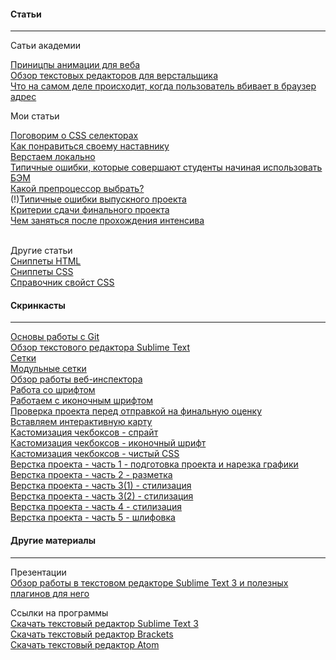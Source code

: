 #### Статьи
----------
Сатьи академии

[Приницпы анимации для веба](http://habrahabr.ru/company/htmlacademy/blog/255583/)<br>
[Обзор текстовых редакторов для верстальщика](https://htmlacademy.ru/blog/40)<br>
[Что на самом деле происходит, когда пользователь вбивает в браузер адрес](http://habrahabr.ru/company/htmlacademy/blog/254825/)<br>

Мои статьи

[Поговорим о CSS селекторах](../articles/css-селекторы/article.md)<br>
[Как понравиться своему наставнику](../articles/как-понравиться-своему-наставнику/article.md)<br>
[Верстаем локально](../articles/верстаем-локально/article.md)<br>
[Типичные ошибки, которые совершают студенты начиная использовать БЭМ](../articles/ошибки-бэм/article.md)<br>
[Какой препроцессор выбрать?](../articles/какой-препроцессор-выбрать/article.md)<br>
(!)[Типичные ошибки выпускного проекта](http://ourworkspace.ru/htmlacademy/blog/%D1%82%D0%B8%D0%BF%D0%B8%D1%87%D0%BD%D1%8B%D0%B5-%D0%BE%D1%88%D0%B8%D0%B1%D0%BA%D0%B8-%D0%B2%D1%8B%D0%BF%D1%83%D1%81%D0%BA%D0%BD%D0%BE%D0%B3%D0%BE-%D0%BF%D1%80%D0%BE%D0%B5%D0%BA%D1%82%D0%B0/)<br>
[Критерии сдачи финального проекта](../articles/критерии-сдачи-финального-проекта/article.md)<br>
[Чем заняться после прохождения интенсива](../articles/чем-заняться-после-интенсива/article.md)<br><br>

Другие статьи<br>
[Сниппеты HTML](https://css-tricks.com/snippets/html/)<br>
[Сниппеты CSS](https://css-tricks.com/snippets/css/)<br>
[Справочник свойст CSS](http://tympanus.net/codrops/css_reference/)<br>

#### Скринкасты
----------
[Основы работы с Git](https://www.youtube.com/watch?v=Oyj5yVVrT4Q)<br>
[Обзор текстового редактора Sublime Text](https://www.youtube.com/watch?v=zdQ8Lyg58ak)<br>
[Сетки](https://www.youtube.com/watch?v=ftGOG1SqMFg)<br>
[Модульные сетки](https://www.youtube.com/watch?v=gdzOooO4Dxo)<br>
[Обзор работы веб-инспектора](https://www.youtube.com/watch?v=l3IeCrGNwbM)<br>
[Работа со шрифтом](https://www.youtube.com/watch?v=vXxOcCBLX4w)<br>
[Работаем с иконочным шрифтом](https://www.youtube.com/watch?v=2-UH0bnYPHY)<br>
[Проверка проекта перед отправкой на финальную оценку](https://www.youtube.com/watch?v=1Fs-L46dHpM)<br>
[Вставляем интерактивную карту](https://www.youtube.com/watch?v=FXT0zpss2x4)<br>
[Кастомизация чекбоксов - спрайт](https://www.youtube.com/watch?v=1lyqVf4tftc)<br>
[Кастомизация чекбоксов - иконочный шрифт](https://www.youtube.com/watch?v=m0-c75v4xvs)<br>
[Кастомизация чекбоксов - чистый CSS](https://www.youtube.com/watch?v=EE5ZhZslhAQ)<br>
[Верстка проекта - часть 1 - подготовка проекта и нарезка графики](https://www.youtube.com/watch?v=zugLe8Xrpd8)<br>
[Верстка проекта - часть 2 - разметка](https://www.youtube.com/watch?v=vsHnPYJDBEU)<br>
[Верстка проекта - часть 3(1) - стилизация](https://www.youtube.com/watch?v=RqKF9azJMZA)<br>
[Верстка проекта - часть 3(2) - стилизация](https://www.youtube.com/watch?v=Towu-6QHc3g)<br>
[Верстка проекта - часть 4 - стилизация](https://www.youtube.com/watch?v=5kCTWhnU4nM)<br>
[Верстка проекта - часть 5 - шлифовка](https://www.youtube.com/watch?v=_8kVxOXpM_s)<br>

#### Другие материалы
----------

Презентации<br>
[Обзор работы в текстовом редакторе Sublime Text 3 и полезных плагинов для него](http://aalexeev239.github.io/sublime-presentation/)<br>

Ссылки на программы<br>
[Скачать текстовый редактор Sublime Text 3](http://www.sublimetext.com/3)<br>
[Скачать текстовый редактор Brackets](http://brackets.io/)<br>
[Скачать текстовый редактор Atom](https://atom.io/)<br>
